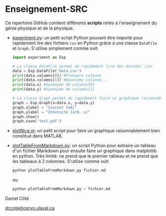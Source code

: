 # Enseignement-SRC
Ce repertoire GitHub contient différents **scripts** reliés à l'enseignement du génie physique et de la physique. 

* [experiment.py](experiment.py): un petit script Python pouvant être importé pour rapidement lire des fichiers `csv` en Python grâce à une classe `DataFile` et `Graph`. S'utilise simplement comme suit:
  
  ```python
  import experiment as Exp
  
  # La classe DataFile permet de rapidement lire des données .csv
  data = Exp.DataFile('data.csv')
  print(data.columns[0]) #Premiere colonne
  print(data.columns[1]) #Deuxieme colonne...
  print(data.x) #Synonyme de columns[0]
  print(data.y) #Synonyme de columns[1]
  
  # La classe Graph permet de rapidement faire un graphique raisonnable
  graph = Exp.Graph(x=data.x, y=data.y)
  graph.xlabel = "Courant [mA]"
  graph.ylabel = "Intensité [arb. u]"
  graph.show()
  graph.save('test.pdf')
  ```
  
* [plotNice.m](plotNice.m): un petit script pour faire un graphique raisonnablement bien constitué dans MATLAB.

* [plotTableFromMarkdown.py](plotTableFromMarkdown.py): un script Python pour extraire un tableau d'un fichier Markdown pour ensuite faire un graphique dans matplotlib en python. Très limité: ne prend que le premier tableau et ne prend que les tableaux à 2 colonnes. S'utilise comme suit:

  ```bash
  python plotTableFromMarkdown.py fichier.md
  ```
  ou
  ```bash
  python plotTableFromMarkdown.py < fichier.md 
  ```





Daniel Côté

dccote@cervo.ulaval.ca

